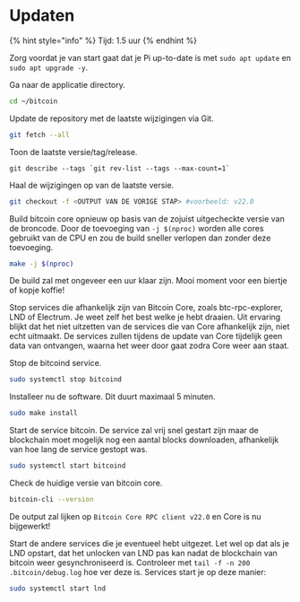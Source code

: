 # Updaten

{% hint style="info" %}
Tijd: 1.5 uur
{% endhint %}

Zorg voordat je van start gaat dat je Pi up-to-date is met `sudo apt update` en `sudo apt upgrade -y`.

Ga naar de applicatie directory.

```bash
cd ~/bitcoin
```

Update de repository met de laatste wijzigingen via Git.

```bash
git fetch --all
```

Toon de laatste versie/tag/release.

```text
git describe --tags `git rev-list --tags --max-count=1`
```

Haal de wijzigingen op van de laatste versie.

```bash
git checkout -f <OUTPUT VAN DE VORIGE STAP> #voorbeeld: v22.0
```

Build bitcoin core opnieuw op basis van de zojuist uitgecheckte versie van de broncode. Door de toevoeging van `-j $(nproc)` worden alle cores gebruikt van de CPU en zou de build sneller verlopen dan zonder deze toevoeging.

```bash
make -j $(nproc)
```

De build zal met ongeveer een uur klaar zijn. Mooi moment voor een biertje of kopje koffie!

Stop services die afhankelijk zijn van Bitcoin Core, zoals btc-rpc-explorer, LND of Electrum. Je weet zelf het best welke je hebt draaien. Uit ervaring blijkt dat het niet uitzetten van de services die van Core afhankelijk zijn, niet echt uitmaakt. De services zullen tijdens de update van Core tijdelijk geen data van ontvangen, waarna het weer door gaat zodra Core weer aan staat.

Stop de bitcoind service.

```bash
sudo systemctl stop bitcoind
```

Installeer nu de software. Dit duurt maximaal 5 minuten.

```bash
sudo make install
```

Start de service bitcoin. De service zal vrij snel gestart zijn maar de blockchain moet mogelijk nog een aantal blocks downloaden, afhankelijk van hoe lang de service gestopt was.

```bash
sudo systemctl start bitcoind
```

Check de huidige versie van bitcoin core.

```bash
bitcoin-cli --version
```

De output zal lijken op `Bitcoin Core RPC client v22.0` en Core is nu bijgewerkt!

Start de andere services die je eventueel hebt uitgezet. Let wel op dat als je LND opstart, dat het unlocken van LND pas kan nadat de blockchain van bitcoin weer gesynchroniseerd is. Controleer met `tail -f -n 200 .bitcoin/debug.log` hoe ver deze is. Services start je op deze manier:

```bash
sudo systemctl start lnd
```
